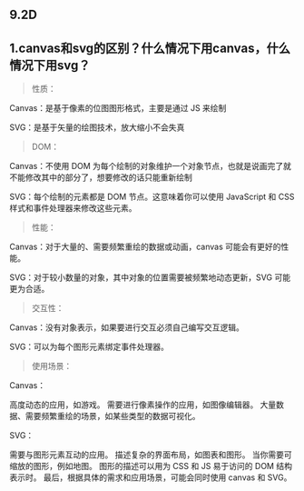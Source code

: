 ## 9.2D

## 1.canvas和svg的区别？什么情况下用canvas，什么情况下用svg？

>性质：

Canvas：是基于像素的位图图形格式，主要是通过 JS 来绘制

SVG：是基于矢量的绘图技术，放大缩小不会失真

>DOM：

Canvas：不使用 DOM 为每个绘制的对象维护一个对象节点，也就是说画完了就不能修改其中的部分了，想要修改的话只能重新绘制

SVG：每个绘制的元素都是 DOM 节点。这意味着你可以使用 JavaScript 和 CSS 样式和事件处理器来修改这些元素。

>性能：

Canvas：对于大量的、需要频繁重绘的数据或动画，canvas 可能会有更好的性能。

SVG：对于较小数量的对象，其中对象的位置需要被频繁地动态更新，SVG 可能更为合适。

>交互性：

Canvas：没有对象表示，如果要进行交互必须自己编写交互逻辑。

SVG：可以为每个图形元素绑定事件处理器。

>使用场景：

Canvas：

高度动态的应用，如游戏。
需要进行像素操作的应用，如图像编辑器。
大量数据、需要频繁重绘的场景，如某些类型的数据可视化。

SVG：

需要与图形元素互动的应用。
描述复杂的界面布局，如图表和图形。
当你需要可缩放的图形，例如地图。
图形的描述可以用为 CSS 和 JS 易于访问的 DOM 结构表示时。
最后，根据具体的需求和应用场景，可能会同时使用 canvas 和 SVG。
